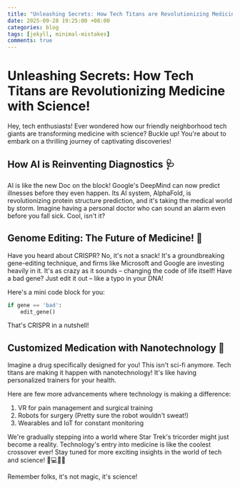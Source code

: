 ```yaml
---
title: "Unleashing Secrets: How Tech Titans are Revolutionizing Medicine with Science!"
date: 2025-09-28 19:25:00 +08:00
categories: blog
tags: [jekyll, minimal-mistakes]
comments: true
---
```


# Unleashing Secrets: How Tech Titans are Revolutionizing Medicine with Science!

Hey, tech enthusiasts! Ever wondered how our friendly neighborhood tech giants are transforming medicine with science? Buckle up! You're about to embark on a thrilling journey of captivating discoveries!

## How AI is Reinventing Diagnostics 🩺

AI is like the new Doc on the block! Google's DeepMind can now predict illnesses before they even happen. Its AI system, AlphaFold, is revolutionizing protein structure prediction, and it's taking the medical world by storm. Imagine having a personal doctor who can sound an alarm even before you fall sick. Cool, isn't it?

## Genome Editing: The Future of Medicine! 🔬

Have you heard about CRISPR? No, it's not a snack! It's a groundbreaking gene-editing technique, and firms like Microsoft and Google are investing heavily in it. It's as crazy as it sounds – changing the code of life itself! Have a bad gene? Just edit it out – like a typo in your DNA!

Here's a mini code block for you:
```python
if gene == 'bad':
    edit_gene()
```
That's CRISPR in a nutshell!

## Customized Medication with Nanotechnology 💊

Imagine a drug specifically designed for you! This isn't sci-fi anymore. Tech titans are making it happen with nanotechnology! It's like having personalized trainers for your health. 

Here are few more advancements where technology is making a difference:

1. VR for pain management and surgical training
2. Robots for surgery (Pretty sure the robot wouldn't sweat!)
3. Wearables and IoT for constant monitoring

We're gradually stepping into a world where Star Trek's tricorder might just become a reality. Technology's entry into medicine is like the coolest crossover ever! Stay tuned for more exciting insights in the world of tech and science! 🚀💻👩‍🔬

Remember folks, it's not magic, it's science!
